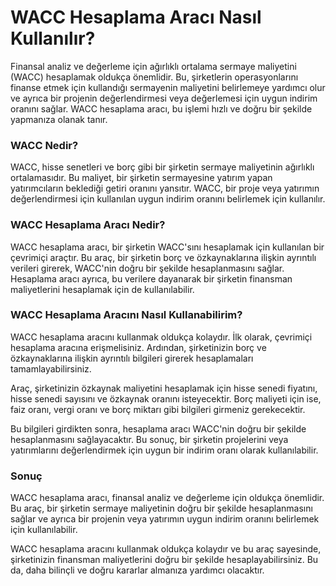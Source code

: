 WACC Hesaplama Aracı Nasıl Kullanılır?
======================================

Finansal analiz ve değerleme için ağırlıklı ortalama sermaye maliyetini (WACC) hesaplamak oldukça önemlidir. Bu, şirketlerin operasyonlarını finanse etmek için kullandığı sermayenin maliyetini belirlemeye yardımcı olur ve ayrıca bir projenin değerlendirmesi veya değerlemesi için uygun indirim oranını sağlar. WACC hesaplama aracı, bu işlemi hızlı ve doğru bir şekilde yapmanıza olanak tanır.

### WACC Nedir?

WACC, hisse senetleri ve borç gibi bir şirketin sermaye maliyetinin ağırlıklı ortalamasıdır. Bu maliyet, bir şirketin sermayesine yatırım yapan yatırımcıların beklediği getiri oranını yansıtır. WACC, bir proje veya yatırımın değerlendirmesi için kullanılan uygun indirim oranını belirlemek için kullanılır.

### WACC Hesaplama Aracı Nedir?

WACC hesaplama aracı, bir şirketin WACC'sını hesaplamak için kullanılan bir çevrimiçi araçtır. Bu araç, bir şirketin borç ve özkaynaklarına ilişkin ayrıntılı verileri girerek, WACC'nin doğru bir şekilde hesaplanmasını sağlar. Hesaplama aracı ayrıca, bu verilere dayanarak bir şirketin finansman maliyetlerini hesaplamak için de kullanılabilir.

### WACC Hesaplama Aracını Nasıl Kullanabilirim?

WACC hesaplama aracını kullanmak oldukça kolaydır. İlk olarak, çevrimiçi hesaplama aracına erişmelisiniz. Ardından, şirketinizin borç ve özkaynaklarına ilişkin ayrıntılı bilgileri girerek hesaplamaları tamamlayabilirsiniz.

Araç, şirketinizin özkaynak maliyetini hesaplamak için hisse senedi fiyatını, hisse senedi sayısını ve özkaynak oranını isteyecektir. Borç maliyeti için ise, faiz oranı, vergi oranı ve borç miktarı gibi bilgileri girmeniz gerekecektir.

Bu bilgileri girdikten sonra, hesaplama aracı WACC'nin doğru bir şekilde hesaplanmasını sağlayacaktır. Bu sonuç, bir şirketin projelerini veya yatırımlarını değerlendirmek için uygun bir indirim oranı olarak kullanılabilir.

### Sonuç

WACC hesaplama aracı, finansal analiz ve değerleme için oldukça önemlidir. Bu araç, bir şirketin sermaye maliyetinin doğru bir şekilde hesaplanmasını sağlar ve ayrıca bir projenin veya yatırımın uygun indirim oranını belirlemek için kullanılabilir.

WACC hesaplama aracını kullanmak oldukça kolaydır ve bu araç sayesinde, şirketinizin finansman maliyetlerini doğru bir şekilde hesaplayabilirsiniz. Bu da, daha bilinçli ve doğru kararlar almanıza yardımcı olacaktır.